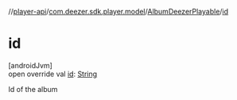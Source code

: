 //[player-api](../../../index.md)/[com.deezer.sdk.player.model](../index.md)/[AlbumDeezerPlayable](index.md)/[id](id.md)

# id

[androidJvm]\
open override val [id](id.md): [String](https://kotlinlang.org/api/latest/jvm/stdlib/kotlin/-string/index.html)

Id of the album
